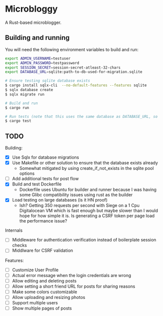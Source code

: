 # Microbloggy

A Rust-based microblogger.

## Building and running

You will need the following environment variables to build and run:

```bash
export ADMIN_USERNAME=testuser
export ADMIN_PASSWORD=testpassword
export SESSION_SECRET=session-secret-atleast-32-chars
export DATABASE_URL=sqlite:path-to-db-used-for-migration.sqlite

# Ensure testing sqlite database exists
$ cargo install sqlx-cli  --no-default-features --features sqlite
$ sqlx database create
$ sqlx migrate run

# Build and run
$ cargo run

# Run tests (note that this uses the same database as DATABASE_URL, so be careful)
$ cargo test
```

## TODO

Building:

- [x] Use Sqlx for database migrations
- [x] Use Makefile or other solution to ensure that the database exists already
    - Somewhat mitigated by using create_if_not_exists in the sqlite pool options
- [ ] Add additional tests for post flow
- [x] Build and test Dockerfile
    - Dockerfile uses Ubuntu for builder and runner because I was having some Glibc compatibility
      issues using rust as the builder
- [x] Load testing on large databases (is it HN proof)
    - Ish? Getting 350 requests per second with Siege on a 1 Cpu Digitalocean VM which is fast
      enough but maybe slower than I would hope for how simple it is. Is generating a CSRF token
      per page load the performance issue?

Internals
- [ ] Middleware for authentication verification instead of boilerplate session checks
- [ ] Middlware for CSRF validation

Features:

- [ ] Customize User Profile
- [ ] Actual error message when the login credentials are wrong
- [ ] Allow editing and deleting posts
- [ ] Allow setting a short friend URL for posts for sharing reasons
- [ ] Make some colors customizable
- [ ] Allow uploading and resizing photos
- [ ] Support multiple users
- [ ] Show multiple pages of posts
